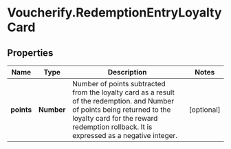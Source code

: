 # Voucherify.RedemptionEntryLoyaltyCard

## Properties

Name | Type | Description | Notes
------------ | ------------- | ------------- | -------------
**points** | **Number** | Number of points subtracted from the loyalty card as a result of the redemption. and Number of points being returned to the loyalty card for the reward redemption rollback. It is expressed as a negative integer. | [optional] 


